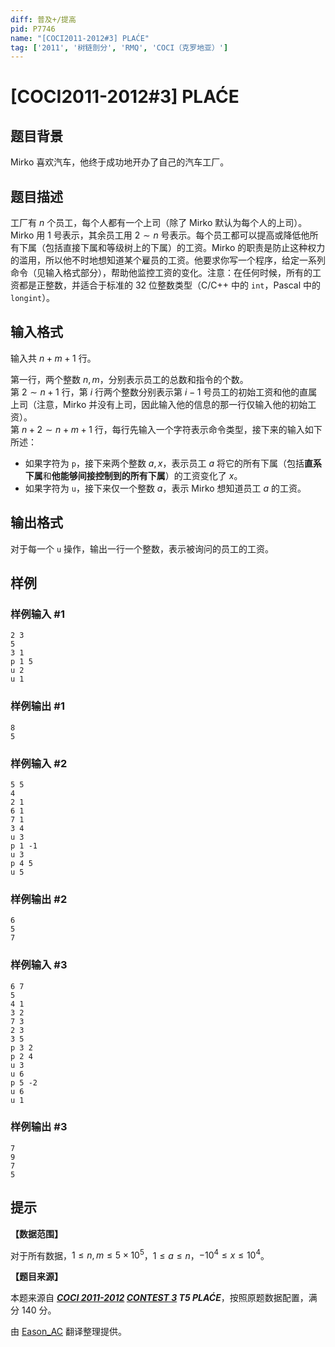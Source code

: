 ```yaml
---
diff: 普及+/提高
pid: P7746
name: "[COCI2011-2012#3] PLAĆE"
tag: ['2011', '树链剖分', 'RMQ', 'COCI（克罗地亚）']
---
```

# [COCI2011-2012#3] PLAĆE
## 题目背景

Mirko 喜欢汽车，他终于成功地开办了自己的汽车工厂。
## 题目描述

工厂有 $n$ 个员工，每个人都有一个上司（除了 Mirko 默认为每个人的上司）。Mirko 用 $1$ 号表示，其余员工用 $2\sim n$ 号表示。每个员工都可以提高或降低他所有下属（包括直接下属和等级树上的下属）的工资。Mirko 的职责是防止这种权力的滥用，所以他不时地想知道某个雇员的工资。他要求你写一个程序，给定一系列命令（见输入格式部分），帮助他监控工资的变化。注意：在任何时候，所有的工资都是正整数，并适合于标准的 $32$ 位整数类型（C/C++ 中的 `int`，Pascal 中的 `longint`）。
## 输入格式

输入共 $n+m+1$ 行。

第一行，两个整数 $n,m$，分别表示员工的总数和指令的个数。  
第 $2\sim n+1$ 行，第 $i$ 行两个整数分别表示第 $i-1$ 号员工的初始工资和他的直属上司（注意，Mirko 并没有上司，因此输入他的信息的那一行仅输入他的初始工资）。  
第 $n+2\sim n+m+1$ 行，每行先输入一个字符表示命令类型，接下来的输入如下所述：

- 如果字符为 `p`，接下来两个整数 $a,x$，表示员工 $a$ 将它的所有下属（包括**直系下属**和**他能够间接控制到的所有下属**）的工资变化了 $x$。
- 如果字符为 `u`，接下来仅一个整数 $a$，表示 Mirko 想知道员工 $a$ 的工资。
## 输出格式

对于每一个 `u` 操作，输出一行一个整数，表示被询问的员工的工资。
## 样例

### 样例输入 #1
```
2 3
5
3 1
p 1 5
u 2
u 1
```
### 样例输出 #1
```
8
5
```
### 样例输入 #2
```
5 5
4
2 1
6 1
7 1
3 4
u 3
p 1 -1
u 3
p 4 5
u 5
```
### 样例输出 #2
```
6
5
7
```
### 样例输入 #3
```
6 7
5
4 1
3 2
7 3
2 3
3 5
p 3 2
p 2 4
u 3
u 6
p 5 -2
u 6
u 1
```
### 样例输出 #3
```
7
9
7
5
```
## 提示

**【数据范围】**

对于所有数据，$1\leqslant n,m\leqslant 5\times 10^5$，$1\leqslant a\leqslant n$，$-10^4\leqslant x\leqslant 10^4$。

**【题目来源】**

本题来源自 **_[COCI 2011-2012](https://hsin.hr/coci/archive/2011_2012/) [CONTEST 3](https://hsin.hr/coci/archive/2011_2012/contest3_tasks.pdf) T5 PLAĆE_**，按照原题数据配置，满分 $140$ 分。

由 [Eason_AC](https://www.luogu.com.cn/user/112917) 翻译整理提供。
